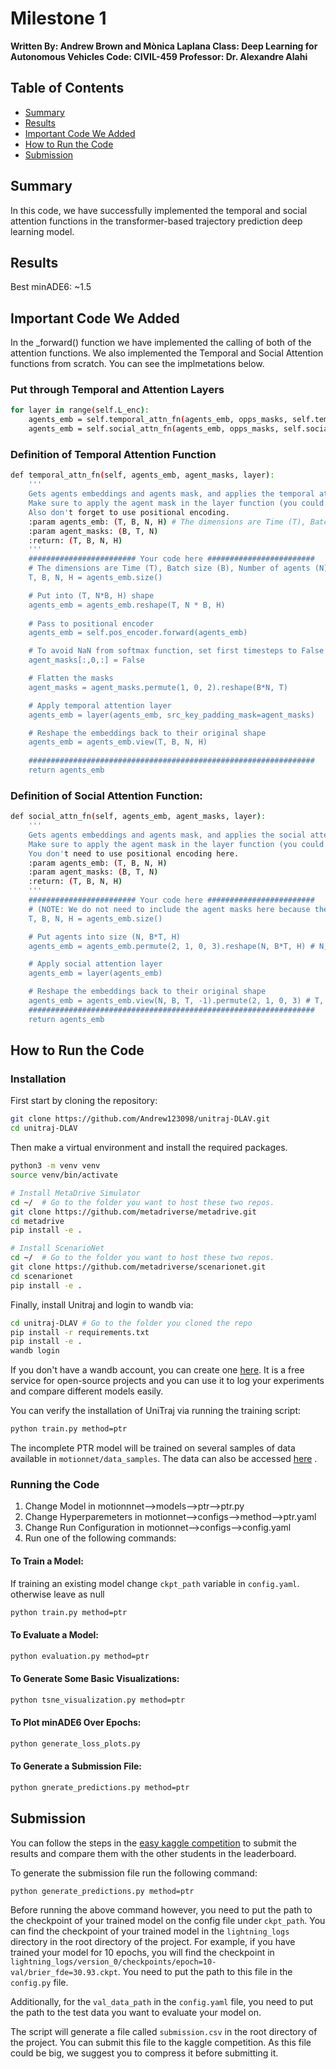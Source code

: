 # Milestone 1

**Written By: Andrew Brown and Mònica Laplana
  Class: Deep Learning for Autonomous Vehicles
  Code: CIVIL-459
  Professor: Dr. Alexandre Alahi**

## Table of Contents
- [Summary](#summary)
- [Results](#results)
- [Important Code We Added](#important-code-we-added)
- [How to Run the Code](#how-to-run-the-code)
- [Submission](#submission)

## Summary
In this code, we have successfully implemented the temporal and social attention functions in the transformer-based
trajectory prediction deep learning model. 

## Results
Best minADE6: ~1.5

## Important Code We Added
In the _forward() function we have implemented the calling of both of the attention functions.
We also implemented the Temporal and Social Attention functions from scratch. You can see the implmetations below.

### Put through Temporal and Attention Layers
```bash
for layer in range(self.L_enc):
    agents_emb = self.temporal_attn_fn(agents_emb, opps_masks, self.temporal_attn_layers[layer])
    agents_emb = self.social_attn_fn(agents_emb, opps_masks, self.social_attn_layers[layer])
```

### Definition of Temporal Attention Function
```bash
def temporal_attn_fn(self, agents_emb, agent_masks, layer):
    '''
    Gets agents embeddings and agents mask, and applies the temporal attention layer per agent.
    Make sure to apply the agent mask in the layer function (you could use src_key_padding_mask argument).
    Also don't forget to use positional encoding.
    :param agents_emb: (T, B, N, H) # The dimensions are Time (T), Batch size (B), Number of agents (N), and Embedding size (H).
    :param agent_masks: (B, T, N)
    :return: (T, B, N, H)
    '''
    ######################## Your code here ########################
    # The dimensions are Time (T), Batch size (B), Number of agents (N), and Embedding size (H).
    T, B, N, H = agents_emb.size()

    # Put into (T, N*B, H) shape
    agents_emb = agents_emb.reshape(T, N * B, H)
    
    # Pass to positional encoder
    agents_emb = self.pos_encoder.forward(agents_emb)

    # To avoid NaN from softmax function, set first timesteps to False (B, T, N)
    agent_masks[:,0,:] = False

    # Flatten the masks
    agent_masks = agent_masks.permute(1, 0, 2).reshape(B*N, T)

    # Apply temporal attention layer
    agents_emb = layer(agents_emb, src_key_padding_mask=agent_masks)

    # Reshape the embeddings back to their original shape
    agents_emb = agents_emb.view(T, B, N, H)
    
    ################################################################
    return agents_emb

```

### Definition of Social Attention Function:
```bash
def social_attn_fn(self, agents_emb, agent_masks, layer):
    '''
    Gets agents embeddings and agents mask, and applies the social attention layer per time step.
    Make sure to apply the agent mask in the layer function (you could use src_key_padding_mask argument).
    You don't need to use positional encoding here.
    :param agents_emb: (T, B, N, H)
    :param agent_masks: (B, T, N)
    :return: (T, B, N, H)
    '''
    ######################## Your code here ########################
    # (NOTE: We do not need to include the agent masks here because the masking is already applied in the temporal attn fn)
    T, B, N, H = agents_emb.size()

    # Put agents into size (N, B*T, H)
    agents_emb = agents_emb.permute(2, 1, 0, 3).reshape(N, B*T, H) # N, B*T, H

    # Apply social attention layer 
    agents_emb = layer(agents_emb)

    # Reshape the embeddings back to their original shape
    agents_emb = agents_emb.view(N, B, T, -1).permute(2, 1, 0, 3) # T, B, N, H
    ################################################################
    return agents_emb
```


## How to Run the Code

### Installation

First start by cloning the repository:
```bash
git clone https://github.com/Andrew123098/unitraj-DLAV.git
cd unitraj-DLAV
```

Then make a virtual environment and install the required packages. 
```bash
python3 -m venv venv
source venv/bin/activate

# Install MetaDrive Simulator
cd ~/  # Go to the folder you want to host these two repos.
git clone https://github.com/metadriverse/metadrive.git
cd metadrive
pip install -e .

# Install ScenarioNet
cd ~/  # Go to the folder you want to host these two repos.
git clone https://github.com/metadriverse/scenarionet.git
cd scenarionet
pip install -e .
```

Finally, install Unitraj and login to wandb via:
```bash
cd unitraj-DLAV # Go to the folder you cloned the repo
pip install -r requirements.txt
pip install -e .
wandb login
```
If you don't have a wandb account, you can create one [here](https://wandb.ai/site). It is a free service for open-source projects and you can use it to log your experiments and compare different models easily.


You can verify the installation of UniTraj via running the training script:
```bash
python train.py method=ptr
```
The incomplete PTR model will be trained on several samples of data available in `motionnet/data_samples`. The data can also be accessed [here](https://drive.google.com/file/d/1mBpTqM5e_Ct6KWQenPUvNUBJWHn3-KUX/view?usp=sharing) .

### Running the Code
1. Change Model in motionnnet-->models-->ptr-->ptr.py
2. Change Hyperparemeters in motionnet-->configs-->method-->ptr.yaml
3. Change Run Configuration in motionnet-->configs-->config.yaml
4. Run one of the following commands:

#### To Train a Model:
If training an existing model change `ckpt_path` variable in `config.yaml`. otherwise leave as null
```bash
python train.py method=ptr
```
#### To Evaluate a Model:
```bash
python evaluation.py method=ptr
```

#### To Generate Some Basic Visualizations:
```bash
python tsne_visualization.py method=ptr
```

#### To Plot minADE6 Over Epochs:
```bash
python generate_loss_plots.py
```
#### To Generate a Submission File:
```bash
python gnerate_predictions.py method=ptr
```

## Submission

You can follow the steps in the [easy kaggle competition](https://www.kaggle.com/competitions/dlav-vehicle-trajectory-prediction-2024/overview) to submit the results and compare them with the other students in the leaderboard.

To generate the submission file run the following command:
```bash
python generate_predictions.py method=ptr
```
Before running the above command however, you need to put the path to the checkpoint of your trained model on the config file under `ckpt_path`. You can find the checkpoint of your trained model in the `lightning_logs` directory in the root directory of the project. 
For example, if you have trained your model for 10 epochs, you will find the checkpoint in `lightning_logs/version_0/checkpoints/epoch=10-val/brier_fde=30.93.ckpt`. You need to put the path to this file in the `config.py` file.

Additionally, for the `val_data_path` in the `config.yaml` file, you need to put the path to the test data you want to evaluate your model on.

The script will generate a file called `submission.csv` in the root directory of the project. You can submit this file to the kaggle competition. As this file could be big, we suggest you to compress it before submitting it.
